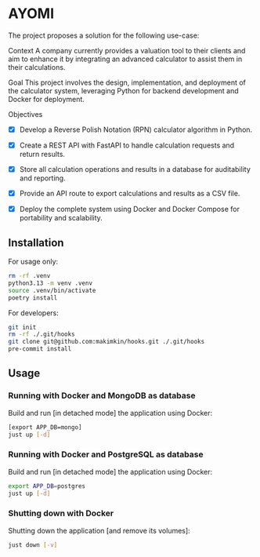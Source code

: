 # AYOMI

The project proposes a solution for the following use-case:

Context
A company currently provides a valuation tool to their clients and aim to enhance it by integrating an advanced calculator to assist them in their calculations.

Goal
This project involves the design, implementation, and deployment of the calculator system, leveraging Python for backend development and Docker for deployment.

Objectives
- [x] Develop a Reverse Polish Notation (RPN) calculator algorithm in Python.
- [x] Create a REST API with FastAPI to handle calculation requests and return results.
- [x] Store all calculation operations and results in a database for auditability and reporting.
- [x] Provide an API route to export calculations and results as a CSV file.
- [x] Deploy the complete system using Docker and Docker Compose for portability and scalability.



## Installation

For usage only:

```bash
rm -rf .venv
python3.13 -m venv .venv
source .venv/bin/activate
poetry install
```

For developers:

```bash
git init
rm -rf ./.git/hooks
git clone git@github.com:makimkin/hooks.git ./.git/hooks
pre-commit install
```

## Usage

### Running with Docker and MongoDB as database

Build and run [in detached mode] the application using Docker:

```bash
[export APP_DB=mongo]
just up [-d]
```

### Running with Docker and PostgreSQL as database

Build and run [in detached mode] the application using Docker:

```bash
export APP_DB=postgres
just up [-d]
```

###

### Shutting down with Docker

Shutting down the application [and remove its volumes]:

```bash
just down [-v]
```
